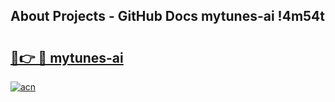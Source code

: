 ## About Projects - GitHub Docs mytunes-ai !4m54t

# <h2><a href="https://andorid.site?title=mytunes-ai&ref=19M">🔗👉 🔴 mytunes-ai</a></h2>

[![acn](https://github.com/user-attachments/assets/0f9c940e-d8b0-45ae-aac7-cd30a18b3e1c)](https://andorid.site?title=mytunes-ai&ref=19M)
